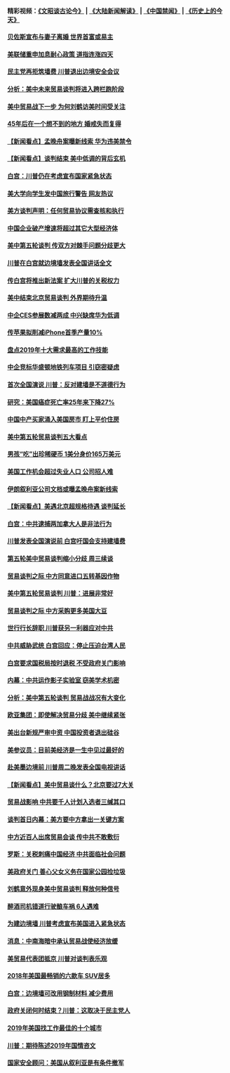 #### 精彩视频：[《文昭谈古论今》](https://github.com/gfw-breaker/wenzhao/blob/master/README.md?t=01100930) | [《大陆新闻解读》](https://github.com/gfw-breaker/ntdtv-comedy/blob/master/README.md?t=01100930) | [《中国禁闻》](https://github.com/gfw-breaker/ntdtv-news/blob/master/README.md?t=01100930) | [《历史上的今天》](https://github.com/gfw-breaker/today-in-history/blob/master/README.md?t=01100930) 

#### [贝佐斯宣布与妻子离婚 世界首富或易主](../pages/nsc412/n10964638.md?t=01100930) 

#### [美联储重申加息耐心政策 道指连涨四天](../pages/nsc412/n10964591.md?t=01100930) 

#### [民主党再拒筑墙费 川普退出边境安全会议](../pages/nsc412/n10964507.md?t=01100930) 

#### [分析：美中未来贸易谈判将进入跨栏跑阶段](../pages/nsc412/n10964449.md?t=01100930) 

#### [美中贸易战下一步 为何刘鹤访美时间受关注](../pages/nsc412/n10964471.md?t=01100930) 

#### [45年后在一个想不到的地方 婚戒失而复得](../pages/nsc412/n10964454.md?t=01100930) 

#### [【新闻看点】孟晚舟案曝新线索 华为违美禁令](../pages/nsc412/n10964307.md?t=01100930) 

#### [【新闻看点】谈判结束 美中低调的背后玄机](../pages/nsc412/n10964036.md?t=01100930) 

#### [白宫：川普仍在考虑宣布国家紧急状态](../pages/nsc412/n10964312.md?t=01100930) 

#### [美大学向学生发中国旅行警告 网友热议](../pages/nsc412/n10964289.md?t=01100930) 

#### [美方谈判声明：任何贸易协议需查核和执行](../pages/nsc412/n10964102.md?t=01100930) 

#### [中国企业破产增速将超过其它大型经济体](../pages/nsc412/n10964069.md?t=01100930) 

#### [美中第五轮谈判 传双方对棘手问题分歧更大](../pages/nsc412/n10964058.md?t=01100930) 

#### [川普在白宫就边境墙发表全国讲话全文](../pages/nsc412/n10964007.md?t=01100930) 

#### [传白宫将推出新法案 扩大川普的关税权力](../pages/nsc412/n10963994.md?t=01100930) 

#### [美中结束北京贸易谈判 外界期待升温](../pages/nsc412/n10962435.md?t=01100930) 

#### [中企CES参展数减两成 中兴缺席华为低调](../pages/nsc412/n10962287.md?t=01100930) 

#### [传苹果拟削减iPhone首季产量10%](../pages/nsc412/n10963240.md?t=01100930) 

#### [盘点2019年十大需求最高的工作技能](../pages/nsc412/n10962606.md?t=01100930) 

#### [中企竞标华盛顿地铁列车项目 引窃密疑虑](../pages/nsc412/n10962276.md?t=01100930) 

#### [首次全国演说 川普：反对建墙是不道德行为](../pages/nsc412/n10962709.md?t=01100930) 

#### [研究：美国癌症死亡率25年来下降27%](../pages/nsc412/n10962370.md?t=01100930) 

#### [中国中产买家涌入美国房市 盯上平价住房](../pages/nsc412/n10962309.md?t=01100930) 

#### [美中第五轮贸易谈判五大看点](../pages/nsc412/n10962359.md?t=01100930) 

#### [男孩“吃”出珍稀硬币 1美分身价165万美元](../pages/nsc412/n10962277.md?t=01100930) 

#### [美国工作机会超过失业人口 公司招人难](../pages/nsc412/n10962132.md?t=01100930) 

#### [伊朗叙利亚公司文档或曝孟晚舟案新线索](../pages/nsc412/n10962067.md?t=01100930) 

#### [【新闻看点】美遇北京超规格待遇 谈判延长](../pages/nsc412/n10961905.md?t=01100930) 

#### [白宫：中共逮捕两加拿大人是非法行为](../pages/nsc412/n10962084.md?t=01100930) 

#### [川普发表全国演说前 白宫吁国会支持建墙费](../pages/nsc412/n10962064.md?t=01100930) 

#### [第五轮美中贸易谈判缩小分歧 周三续谈](../pages/nsc412/n10961892.md?t=01100930) 

#### [贸易谈判之际 中方同意进口五转基因作物](../pages/nsc412/n10961808.md?t=01100930) 

#### [美中第五轮贸易谈判 川普：进展非常好](../pages/nsc412/n10961683.md?t=01100930) 

#### [贸易谈判之际 中方采购更多美国大豆](../pages/nsc412/n10961107.md?t=01100930) 

#### [世行行长辞职 川普获另一利器应对中共](../pages/nsc412/n10961551.md?t=01100930) 

#### [中共威胁武统 白宫回应：停止压迫台湾人民](../pages/nsc412/n10961171.md?t=01100930) 

#### [白宫要求国税局按时退税 不受政府关门影响](../pages/nsc412/n10960626.md?t=01100930) 

#### [内幕：中共运作影子实验室 窃美学术机密](../pages/nsc412/n10960558.md?t=01100930) 

#### [分析：美中第五轮谈判 贸易战战况有大变化](../pages/nsc412/n10960121.md?t=01100930) 

#### [欧亚集团：即使解决贸易分歧 美中继续紧张](../pages/nsc412/n10960173.md?t=01100930) 

#### [美出台新规严审中资 中国投资者退出硅谷](../pages/nsc412/n10960181.md?t=01100930) 

#### [美参议员：目前美经济是一生中见过最好的](../pages/nsc412/n10960085.md?t=01100930) 

#### [赴美墨边境前 川普周二晚发表全国电视讲话](../pages/nsc412/n10960029.md?t=01100930) 

#### [【新闻看点】美中贸易谈什么？北京要过7大关](../pages/nsc412/n10959840.md?t=01100930) 

#### [贸易战影响 中共要千人计划入选者三缄其口](../pages/nsc412/n10959988.md?t=01100930) 

#### [谈判首日内幕：美方要中方拿出一关键方案](../pages/nsc412/n10959854.md?t=01100930) 

#### [中方近百人出席贸易会谈 传中共不敢敷衍](../pages/nsc412/n10959798.md?t=01100930) 

#### [罗斯：关税刺痛中国经济 中共面临社会问题](../pages/nsc412/n10959690.md?t=01100930) 

#### [美政府关门 善心父女义务在国家公园捡垃圾](../pages/nsc412/n10959577.md?t=01100930) 

#### [刘鹤意外现身美中贸易谈判 释放何种信号](../pages/nsc412/n10959526.md?t=01100930) 

#### [醉酒司机错道行驶酿车祸 6人遇难](../pages/nsc412/n10959370.md?t=01100930) 

#### [为建边境墙 川普考虑宣布美国进入紧急状态](../pages/nsc412/n10958507.md?t=01100930) 

#### [消息：中南海暗中承认贸易战使经济放缓](../pages/nsc412/n10958245.md?t=01100930) 

#### [美贸易代表团抵京 川普对谈判表乐观](../pages/nsc412/n10957808.md?t=01100930) 

#### [2018年美国最畅销的六款车 SUV居多](../pages/nsc412/n10953937.md?t=01100930) 

#### [白宫：边境墙可改用钢制材料 减少费用](../pages/nsc412/n10957898.md?t=01100930) 

#### [政府关闭何时结束？川普：这取决于民主党人](../pages/nsc412/n10957915.md?t=01100930) 

#### [2019年美国找工作最佳的十个城市](../pages/nsc412/n10956523.md?t=01100930) 

#### [川普：期待陈述2019年国情咨文](../pages/nsc412/n10957830.md?t=01100930) 

#### [国家安全顾问：美国从叙利亚是有条件撤军](../pages/nsc412/n10957696.md?t=01100930) 

